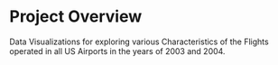 # Project Overview

Data Visualizations for exploring various Characteristics of the Flights operated in all US Airports in the years of 2003 and 2004.
